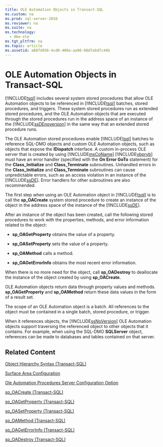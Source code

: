 ```yaml
---
title: OLE Automation Objects in Transact-SQL
ms.custom: na
ms.prod: sql-server-2016
ms.reviewer: na
ms.suite: na
ms.technology: 
  - dbe-ole
ms.tgt_pltfrm: na
ms.topic: article
ms.assetid: a887d956-4cd0-400a-aa96-00d7abd7c44b
---
```

# OLE Automation Objects in Transact-SQL
  [!INCLUDE[tsql](../../Token/Other/tsql_md.md)] includes several system stored procedures that allow OLE Automation objects to be referenced in [!INCLUDE[tsql](../../Token/Other/tsql_md.md)] batches, stored procedures, and triggers. These system stored procedures run as extended stored procedures, and the OLE Automation objects that are executed through the stored procedures run in the address space of an instance of the [!INCLUDE[ssDEnoversion](../../Token/Other/ssDEnoversion_md.md)] in the same way that an extended stored procedure runs.  
  
 The OLE Automation stored procedures enable [!INCLUDE[tsql](../../Token/Other/tsql_md.md)] batches to reference SQL\-DMO objects and custom OLE Automation objects, such as objects that expose the **IDispatch** interface. A custom in\-process OLE server that is created by using [!INCLUDE[msCoName](../../Token/Other/msCoName_md.md)] [!INCLUDE[vbprvb](../../Token/Other/vbprvb_md.md)] must have an error handler \(specified with the **On Error GoTo** statement\) for the **Class\_Initialize** and **Class\_Terminate** subroutines. Unhandled errors in the **Class\_Initialize** and **Class\_Terminate** subroutines can cause unpredictable errors, such as an access violation in an instance of the [!INCLUDE[ssDE](../../Token/Other/ssDE_md.md)]. Error handlers for other subroutines are also recommended.  
  
 The first step when using an OLE Automation object in [!INCLUDE[tsql](../../Token/Other/tsql_md.md)] is to call the **sp\_OACreate** system stored procedure to create an instance of the object in the address space of the instance of the [!INCLUDE[ssDE](../../Token/Other/ssDE_md.md)].  
  
 After an instance of the object has been created, call the following stored procedures to work with the properties, methods, and error information related to the object:  
  
-   **sp\_OAGetProperty** obtains the value of a property.  
  
-   **sp\_OASetProperty** sets the value of a property.  
  
-   **sp\_OAMethod** calls a method.  
  
-   **sp\_OAGetErrorInfo** obtains the most recent error information.  
  
 When there is no more need for the object, call **sp\_OADestroy** to deallocate the instance of the object created by using **sp\_OACreate**.  
  
 OLE Automation objects return data through property values and methods. **sp\_OAGetProperty** and **sp\_OAMethod** return these data values in the form of a result set.  
  
 The scope of an OLE Automation object is a batch. All references to the object must be contained in a single batch, stored procedure, or trigger.  
  
 When it references objects, the [!INCLUDE[ssNoVersion](../../Token/Other/ssNoVersion_md.md)] OLE Automation objects support traversing the referenced object to other objects that it contains. For example, when using the SQL\-DMO **SQLServer** object, references can be made to databases and tables contained on that server.  
  
## Related Content  
 [Object Hierarchy Syntax &#40;Transact-SQL&#41;](../Topic/Object%20Hierarchy%20Syntax%20\(Transact-SQL\).md)  
  
 [Surface Area Configuration](../../Topics/TopicNameNotContainA/Surface-Area-Configuration.md)  
  
 [Ole Automation Procedures Server Configuration Option](../../Topics/TopicNameNotContainA/Ole-Automation-Procedures-Server-Configuration-Option.md)  
  
 [sp_OACreate &#40;Transact-SQL&#41;](../Topic/sp_OACreate%20\(Transact-SQL\).md)  
  
 [sp_OAGetProperty &#40;Transact-SQL&#41;](../Topic/sp_OAGetProperty%20\(Transact-SQL\).md)  
  
 [sp_OASetProperty &#40;Transact-SQL&#41;](../Topic/sp_OASetProperty%20\(Transact-SQL\).md)  
  
 [sp_OAMethod &#40;Transact-SQL&#41;](../Topic/sp_OAMethod%20\(Transact-SQL\).md)  
  
 [sp_OAGetErrorInfo &#40;Transact-SQL&#41;](../Topic/sp_OAGetErrorInfo%20\(Transact-SQL\).md)  
  
 [sp_OADestroy &#40;Transact-SQL&#41;](../Topic/sp_OADestroy%20\(Transact-SQL\).md)  
  
  